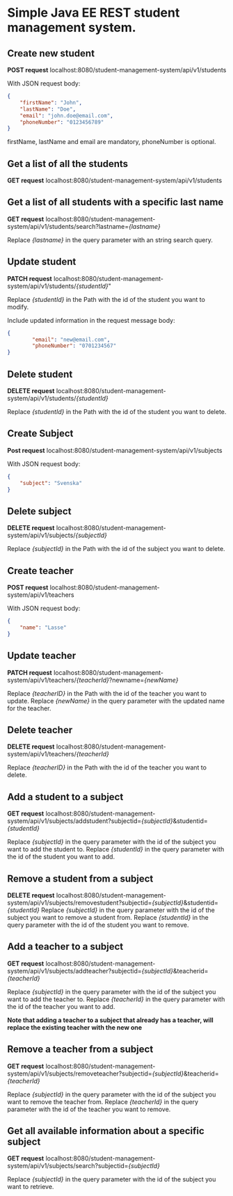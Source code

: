 # Simple Java EE REST student management system.


## Create new student
**POST request** localhost:8080/student-management-system/api/v1/students

With JSON request body:
``` Json
{
	"firstName": "John",
	"lastName": "Doe",
	"email": "john.doe@email.com",
	"phoneNumber": "0123456789"
}
```

firstName, lastName and email are mandatory, phoneNumber is optional.

## Get a list of all the students
**GET request** localhost:8080/student-management-system/api/v1/students

## Get a list of all students with a specific last name
**GET request** localhost:8080/student-management-system/api/v1/students/search?lastname=*{lastname}* 

Replace *{lastname}* in the query parameter with an string search query.

## Update student 
**PATCH request** localhost:8080/student-management-system/api/v1/students/*{studentId}*" 

Replace *{studentId}* in the Path with the id of the student you want to modify. 

Include updated information in the request message body:

``` Json
{
		"email": "new@email.com",
		"phoneNumber": "0701234567"
}
```

## Delete student
**DELETE request** localhost:8080/student-management-system/api/v1/students/*{studentId}* 

Replace *{studentId}* in the Path with the id of the student you want to delete.

## Create Subject
**Post request** localhost:8080/student-management-system/api/v1/subjects

With JSON request body:
``` Json
{
	"subject": "Svenska"
}
```

## Delete subject
**DELETE request** localhost:8080/student-management-system/api/v1/subjects/*{subjectId}*

Replace *{subjectId}* in the Path with the id of the subject you want to delete.

## Create teacher
**POST request** localhost:8080/student-management-system/api/v1/teachers

With JSON request body:
``` Json
{
	"name": "Lasse"
}
```

## Update teacher
**PATCH request** localhost:8080/student-management-system/api/v1/teachers/*{teacherId}*?newname=*{newName}*

Replace *{teacherID}* in the Path with the id of the teacher you want to update.
Replace *{newName}* in the query parameter with the updated name for the teacher.

## Delete teacher
**DELETE request** localhost:8080/student-management-system/api/v1/teachers/*{teacherId}*

Replace *{teacherID}* in the Path with the id of the teacher you want to delete.

## Add a student to a subject
**GET request** localhost:8080/student-management-system/api/v1/subjects/addstudent?subjectid=*{subjectId}*&studentid=*{studentId}*

Replace *{subjectId}* in the query parameter with the id of the subject you want to add the student to.
Replace *{studentId}* in the query parameter with the id of the student you want to add.

## Remove a student from a subject
**DELETE request** localhost:8080/student-management-system/api/v1/subjects/removestudent?subjectid=*{subjectId}*&studentid=*{studentId}*
Replace *{subjectId}* in the query parameter with the id of the subject you want to remove a student from.
Replace *{studentId}* in the query parameter with the id of the student you want to remove.

## Add a teacher to a subject
**GET request** localhost:8080/student-management-system/api/v1/subjects/addteacher?subjectid=*{subjectId}*&teacherid=*{teacherId}*

Replace *{subjectId}* in the query parameter with the id of the subject you want to add the teacher to.
Replace *{teacherId}* in the query parameter with the id of the teacher you want to add.

**Note that adding a teacher to a subject that already has a teacher, will replace the existing teacher with the new one**

## Remove a teacher from a subject
**GET request** localhost:8080/student-management-system/api/v1/subjects/removeteacher?subjectid=*{subjectId}*&teacherid=*{teacherId}*

Replace *{subjectId}* in the query parameter with the id of the subject you want to remove the teacher from.
Replace *{teacherId}* in the query parameter with the id of the teacher you want to remove.

## Get all available information about a specific subject
**GET request** localhost:8080/student-management-system/api/v1/subjects/search?subjectid=*{subjectId}*

Replace *{subjectId}* in the query parameter with the id of the subject you want to retrieve.
